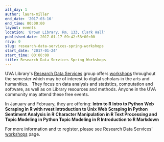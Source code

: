 ```yaml
---
all_day: 1
author: laura-miller
end_date: '2017-03-16'
end_time: 00:00:00
layout: events
location: 'Brown Library, Rm. 133, Clark Hall'
published-date: 2017-01-17 09:42:58+00:00
rsvp: 0
slug: research-data-services-spring-workshops
start_date: '2017-01-24'
start_time: 00:00:00
title: Research Data Services Spring Workshops
---
```


UVA Library's [Research Data Services](http://data.library.virginia.edu/) group offers [workshops](http://data.library.virginia.edu/training/) throughout the semester which may be of interest to digital scholars in the arts and humanities.   They focus on data analysis and statistics, computation and software, as well as on Library resources and methods. Anyone in the UVA community may attend these free events.

In January and February, they are offering:
**Intro to R
Intro to Python**
**Web Scraping in R with rvest
Introduction to Unix
Web Scraping in Python
Sentiment Analysis in R**
**Character Manipulation in R
Text Processing and Topic Modeling in Python
Topic Modeling in R
Introduction to R Markdown**

For more information and to register, please see Research Data Services' [workshops](http://data.library.virginia.edu/training/) page.




